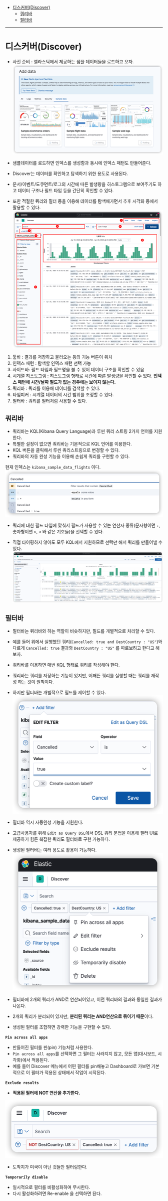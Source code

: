 - [디스커버(Discover)](#디스커버discover)
  - [쿼리바](#쿼리바)
  - [필터바](#필터바)

---
# 디스커버(Discover)

- 사전 준비 : 엘라스틱에서 제공하는 샘플 데이터들을 로드하고 오자.
![](/images/2022-04-28-23-46-41.png)

- 샘플데이터를 로드하면 인덱스를 생성함과 동시에 인덱스 패턴도 만들어준다.
- Discover는 데이터를 확인하고 탐색하기 위한 용도로 사용된다.
- 문서/이벤트/도큐먼트/로그의 시간에 따른 발생량을 히스토그램으로 보여주기도 하고 데이터 구조나 필드 타입 등을 간단히 확인할 수 있다.
- 또한 적절한 쿼리와 필터 등을 이용해 데이터를 탐색해가면서 추후 시각화 등에서 활용할 수 있다.
![](/images/2022-04-28-23-51-25.png)

1. 툴바 : 결과를 저장하고 불러오는 등의 기능 버튼이 위치
2. 인덱스 패턴 : 탐색할 인덱스 패턴 선택 가능
3. 사이드바: 필드 타입과 필드명을 볼 수 있어 데이터 구조를 확인할 수 있음
4. 시계열 히스토그램 : 히스토그램 형태로 시간에 따른 발생량을 확인할 수 있다. **인덱스 패턴에 시간/날짜 필드가 없는 경우에는 보이지 않는다.**
5. 쿼리바 : 쿼리를 이용해 데이터를 검색할 수 있다.
6. 타임피커 : 시계열 데이터의 시간 범위를 조정할 수 있다.
7. 필터바 : 쿼리를 필터처럼 사용할 수 있다.

## 쿼리바

- 쿼리바는 KQL(Kibana Query Language)과 루씬 쿼리 스트링 2가지 언어를 지원한다.
- 특별한 설정이 없으면 쿼리바는 기본적으로 KQL 언어를 이용한다.
- KQL 버튼을 클릭해서 루씬 쿼리스트링으로 변경할 수 있다.
- 쿼리바의 자동 완성 기능을 이용해 손쉽게 쿼리를 구현할 수 있다.


현재 인덱스는 `kibana_sample_data_flights` 이다.
![](/images/2022-04-28-23-56-36.png)

- 쿼리에 대한 필드 타입에 맞춰서 필드가 사용할 수 있는 연산자 종류(문자형이면 `:`, 숫자형이면 `>`, `<` 와 같은 기호들)을 선택할 수 있다.

- 직접 타이핑하지 않아도 모두 KQL에서 지원하므로 선택만 해서 쿼리를 만들어낼 수 있다.
![](/images/2022-04-28-23-58-17.png)

## 필터바

- 필터바는 쿼리바와 하는 역할이 비슷하지만, 필드를 개별적으로 처리할 수 있다.
- 예를 들어 위에서 실행했던 쿼리(`Cancelled: true and DestCountry : "US"`)와 다르게 `Cancelled: true` 결과와 `DestCountry : "US"` 를 따로보려고 한다고 해보자.
- 쿼리바를 이용하면 매번 KQL 형태로 쿼리를 작성해야 한다.
- 쿼리바는 쿼리를 저장하는 기능이 있지만, 어째뜬 쿼리를 실행할 때는 쿼리를 재작성 하는 것이 원칙이다.
- 하지만 필터바는 개별적으로 필드를 제어할 수 있다.
![](/images/2022-04-29-00-00-57.png)

- 필터바 역시 자동완성 기능을 지원한다.
- 고급사용자를 위해 `Edit as Query DSL`에서 DSL 쿼리 문법을 이용해 필터 UI로 제공하기 힘든 복잡한 쿼리도 필터바로 구현 가능하다.
- 생성된 필터바는 여러 용도로 활용이 가능하다.
![](/images/2022-04-29-00-02-24.png)

- 필터바에 2개의 쿼리가 AND로 연산되어있고, 이전 쿼리바의 결과와 동일한 결과가 나온다.
- 2개의 쿼리가 분리되어 있지만, **분리된 쿼리는 AND연산으로 묶이기 때문**이다.
- 생성된 필터를 조합하면 강력한 기능을 구현할 수 있다.

**`Pin across all apps`**

- 만들어진 필터를 핀(pin) 기능처럼 사용한다.
- `Pin across all apps`를 선택하면 그 필터는 사라지지 않고, 모든 앱(대시보드, 시각화)에서 적용된다.
- 예를 들어 Discover 메뉴에서 어떤 필터를 pin해놓고 Dashboard로 가보면 기본적으로 이 필터가 적용된 상태에서 작업이 시작된다.

**`Exclude results`**

- **적용된 필터에 NOT 연산을 추가한다.**

![](/images/2022-04-29-00-06-18.png)

- 도착지가 미국이 아닌 것들만 필터링한다.

**`Temporarily disable`**

- 일시적으로 필터를 비활성화하여 무시한다.
- 다시 활성화하려면 Re-enable 을 선택하면 된다.
